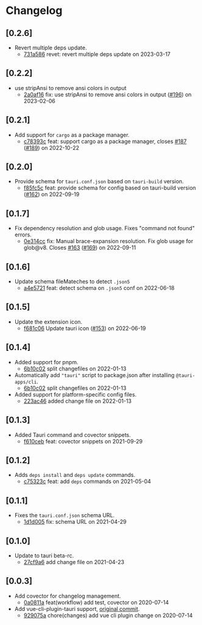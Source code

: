 # Changelog

## \[0.2.6]

-   Revert multiple deps update.
    -   [731a586](https://www.github.com/tauri-apps/tauri-vscode/commit/731a586be20a9216cdef2474e83f4071cef0b0ed)
        revet: revert multiple deps update on 2023-03-17

## \[0.2.2]

-   use stripAnsi to remove ansi colors in output
    -   [2a0af16](https://www.github.com/tauri-apps/tauri-vscode/commit/2a0af165bf83e9001ceb3154706b89cff8605960)
        fix: use stripAnsi to remove ansi colors in output
        ([#196](https://www.github.com/tauri-apps/tauri-vscode/pull/196)) on
        2023-02-06

## \[0.2.1]

-   Add support for `cargo` as a package manager.
    -   [c78393c](https://www.github.com/tauri-apps/tauri-vscode/commit/c78393cdec2911abcbd87a45f3cbc0311f9f5a1c)
        feat: support cargo as a package manager, closes
        [#187](https://www.github.com/tauri-apps/tauri-vscode/pull/187)
        ([#189](https://www.github.com/tauri-apps/tauri-vscode/pull/189)) on
        2022-10-22

## \[0.2.0]

-   Provide schema for `tauri.conf.json` based on `tauri-build` version.
    -   [f85fc5c](https://www.github.com/tauri-apps/tauri-vscode/commit/f85fc5c17400f4f43dee9b04e71510a0aed4e8f4)
        feat: provide schema for config based on tauri-build version
        ([#162](https://www.github.com/tauri-apps/tauri-vscode/pull/162)) on
        2022-09-19

## \[0.1.7]

-   Fix dependency resolution and glob usage. Fixes "command not found" errors.
    -   [0e314cc](https://www.github.com/tauri-apps/tauri-vscode/commit/0e314cc2581adca626b5f804ef981ede427bfb48)
        fix: Manual brace-expansion resolution. Fix glob usage for glob@v8.
        Closes [#163](https://www.github.com/tauri-apps/tauri-vscode/pull/163)
        ([#169](https://www.github.com/tauri-apps/tauri-vscode/pull/169)) on
        2022-09-11

## \[0.1.6]

-   Update schema fileMateches to detect `.json5`
    -   [a4e5721](https://www.github.com/tauri-apps/tauri-vscode/commit/a4e5721ef4212ba7c4bc4f7aa99bc8c8820b8d40)
        feat: detect schema on `.json5` conf on 2022-06-18

## \[0.1.5]

-   Update the extension icon.
    -   [f681c06](https://www.github.com/tauri-apps/tauri-vscode/commit/f681c0648dc8b830a38cd6cf33527bd11c825ebf)
        Update tauri icon
        ([#153](https://www.github.com/tauri-apps/tauri-vscode/pull/153)) on
        2022-06-19

## \[0.1.4]

-   Added support for pnpm.
    -   [6b10c02](https://www.github.com/tauri-apps/tauri-vscode/commit/6b10c02c84566ad9e34a4549059471238c105951)
        split changefiles on 2022-01-13
-   Automatically add `"tauri"` script to package.json after installing
    `@tauri-apps/cli`.
    -   [6b10c02](https://www.github.com/tauri-apps/tauri-vscode/commit/6b10c02c84566ad9e34a4549059471238c105951)
        split changefiles on 2022-01-13
-   Added support for platform-specific config files.
    -   [223ac46](https://www.github.com/tauri-apps/tauri-vscode/commit/223ac4611f5f52920b693de7ca0895ee654aad3d)
        added change file on 2022-01-13

## \[0.1.3]

-   Added Tauri command and covector snippets.
    -   [f610ceb](https://www.github.com/tauri-apps/tauri-vscode/commit/f610cebcd527460f391d1bd7059d5c26f334baf7)
        feat: covector snippets on 2021-09-29

## \[0.1.2]

-   Adds `deps install` and `deps update` commands.
    -   [c75323c](https://www.github.com/tauri-apps/tauri-vscode/commit/c75323c24a8b219a8d88b6170c9c79ec3e0a5588)
        feat: add `deps` commands on 2021-05-04

## \[0.1.1]

-   Fixes the `tauri.conf.json` schema URL.
    -   [1d1d005](https://www.github.com/tauri-apps/tauri-vscode/commit/1d1d0054b4364f1ea2ff9a18ae04eb75a234cd19)
        fix: schema URL on 2021-04-29

## \[0.1.0]

-   Update to tauri beta-rc.
    -   [27cf9a6](https://www.github.com/tauri-apps/tauri-vscode/commit/27cf9a602acc700a5f8d19e1b9f873b071b7ada7)
        add change file on 2021-04-23

## \[0.0.3]

-   Add covector for changelog management.
    -   [0a0811a](https://www.github.com/tauri-apps/tauri-vscode/commit/0a0811a3aa1ddcb3ba60fb155576ca216527be34)
        feat(workflow) add test, covector on 2020-07-14
-   Add vue-cli-plugin-tauri support,
    [original commit](https://github.com/tauri-apps/tauri-vscode/commit/3d306557dab470ed167ed0d6e5b1237e8d22cdc4).
    -   [929075a](https://www.github.com/tauri-apps/tauri-vscode/commit/929075aae15492e2211738a3f54b47c9050558fe)
        chore(changes) add vue cli plugin change on 2020-07-14
